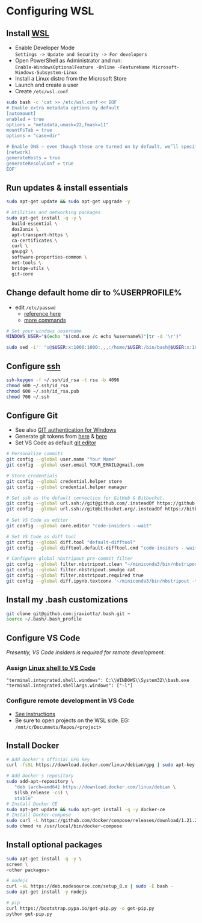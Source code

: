 # Configuring WSL  

## Install [WSL](https://docs.microsoft.com/en-us/windows/wsl/install-win10)  

* Enable Developer Mode  
  `Settings -> Update and Security -> For developers`  
* Open PowerShell as Administrator and run:  
  `Enable-WindowsOptionalFeature -Online -FeatureName Microsoft-Windows-Subsystem-Linux`
* Install a Linux distro from the Microsoft Store  
* Launch and create a user  
* Create `/etc/wsl.conf`  

```bash
sudo bash -c 'cat >> /etc/wsl.conf << EOF
# Enable extra metadata options by default
[automount]
enabled = true
options = "metadata,umask=22,fmask=11"
mountFsTab = true
options = "case=dir"

# Enable DNS – even though these are turned on by default, we’ll specify here just to be explicit.
[network]
generateHosts = true
generateResolvConf = true
EOF'
```  

## Run updates & install essentials  

```bash
sudo apt-get update && sudo apt-get upgrade -y

# Utilities and networking packages
sudo apt-get install -q -y \
  build-essential \
  dos2unix \
  apt-transport-https \
  ca-certificates \
  curl \
  gnupg2 \
  software-properties-common \
  net-tools \
  bridge-utils \
  git-core
```

## Change default home dir to %USERPROFILE%  

* edit `/etc/passwd`  
  * [reference here](https://brianketelsen.com/going-overboard-with-wsl-metadata/)  
  * [more commands](https://docs.microsoft.com/en-us/windows/wsl/user-support)

```bash
# Set your windows uesername
WINDOWS_USER="$(echo "$(cmd.exe /c echo %username%)"|tr -d '\r')"  

sudo sed -i'' "s@$USER:x:1000:1000:,,,:/home/$USER:/bin/bash@$USER:x:1000:1000:,,,:/mnt/c/$WINDOWS_USER:/bin/bash@g" test.txt /etc/passwd
```

## Configure [ssh](https://www.ssh.com/ssh/keygen/)  

```bash
ssh-keygen -f ~/.ssh/id_rsa -t rsa -b 4096
chmod 600 ~/.ssh/id_rsa
chmod 600 ~/.ssh/id_rsa.pub
chmod 700 ~/.ssh
```

## Configure Git

* See also [GIT authentication for Windows](https://github.com/Microsoft/Git-Credential-Manager-for-Windows)  
* Generate git tokens from [here](https://help.github.com/articles/creating-a-personal-access-token-for-the-command-line/) & [here](https://confluence.atlassian.com/bitbucketserver/personal-access-tokens-939515499.html)  
* Set VS Code as default [git editor](https://code.visualstudio.com/docs/editor/versioncontrol#_vs-code-as-git-editor)  

```bash
# Personalize commits
git config --global user.name "Your Name"
git config --global user.email YOUR_EMAIL@gmail.com

# Store credentials
git config --global credential.helper store
git config --global credential.helper manager

# Set ssh as the default connection for GitHub & Bitbucket.
git config --global url.ssh://git@github.com/.insteadOf https://github.com/  
git config --global url.ssh://git@bitbucket.org/.insteadOf https://bitbucket.org/  
  
# Set VS Code as editor
git config --global core.editor "code-insiders --wait"

# Set VS Code as diff tool
git config --global diff.tool "default-difftool"
git config --global difftool.default-difftool.cmd "code-insiders --wait --diff \$LOCAL \$REMOTE"

# Configure global nbstripout pre-commit filter
git config --global filter.nbstripout.clean "~/miniconda3/bin/nbstripout"
git config --global filter.nbstripout.smudge cat
git config --global filter.nbstripout.required true
git config --global diff.ipynb.textconv '~/miniconda3/bin/nbstripout -t'
```  

## Install my .bash customizations

```bash  
git clone git@github.com:jraviotta/.bash.git ~
source ~/.bash/.bash_profile  
```

## Configure VS Code  

*Presently, VS Code insiders is required for remote development.*  

### Assign [Linux shell to VS Code](https://code.visualstudio.com/docs/editor/integrated-terminal#_configuration)  
  
  `"terminal.integrated.shell.windows": C:\\WINDOWS\\System32\\bash.exe`    `"terminal.integrated.shellArgs.windows": ["-l"]`  

### Configure remote development in VS Code

* [See instructions](https://marketplace.visualstudio.com/items?itemName=ms-vscode-remote.vscode-remote-extensionpack)  
* Be sure to open projects on the WSL side.  EG: `/mnt/c/Documnets/Repos/<project>`  

## Install Docker  

```bash
# Add Docker's official GPG key
curl -fsSL https://download.docker.com/linux/debian/gpg | sudo apt-key add -

# Add Docker's repository
sudo add-apt-repository \
   "deb [arch=amd64] https://download.docker.com/linux/debian \
   $(lsb_release -cs) \
   stable"
# Install Docker CE
sudo apt-get update && sudo apt-get install -q -y docker-ce
# Install Docker-compose
sudo curl -L https://github.com/docker/compose/releases/download/1.21.2/docker-compose-$(uname -s)-$(uname -m) -o /usr/local/bin/docker-compose
sudo chmod +x /usr/local/bin/docker-compose
```

## Install optional packages  

```bash
sudo apt-get install -q -y \
screen \
<other packages>

# nodejs
curl -sL https://deb.nodesource.com/setup_8.x | sudo -E bash -
sudo apt-get install -y nodejs

# pip
curl https://bootstrap.pypa.io/get-pip.py -o get-pip.py
python get-pip.py
```
